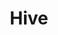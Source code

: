---
ep: 032
title: Hive
imglink: "https://live.staticflickr.com/65535/50997611778_f70b313721_o.jpg"
thumbnail: "https://live.staticflickr.com/65535/50997611778_db04ca5d2e_q.jpg"
alt: A wasps' nest in the upper corner of a room. There are squiggly worms on the floor underneath it.
name: Ida
---